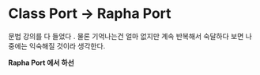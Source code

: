 # Class Port → Rapha Port

문법 강의를 다 들었다 . 물론 기억나는건 얼마 없지만 계속 반복해서 숙달하다 보면 나중에는 익숙해질 것이라 생각한다.

**Rapha Port 에서 하선**
